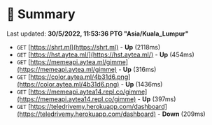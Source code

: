 # 📖 Summary
Last updated: **30/5/2022, 11:53:36 PTG "Asia/Kuala_Lumpur"**

- `GET` [https://shrt.ml](https://shrt.ml) - **Up** (2118ms)
- `GET` [https://hst.aytea.ml/](https://hst.aytea.ml/) - **Up** (454ms)
- `GET` [https://memeapi.aytea.ml/gimme](https://memeapi.aytea.ml/gimme) - **Up** (316ms)
- `GET` [https://color.aytea.ml/4b31d6.png](https://color.aytea.ml/4b31d6.png) - **Up** (1436ms)
- `GET` [https://memeapi.aytea14.repl.co/gimme](https://memeapi.aytea14.repl.co/gimme) - **Up** (397ms)
- `GET` [https://teledrivemy.herokuapp.com/dashboard](https://teledrivemy.herokuapp.com/dashboard) - **Down** (209ms)
